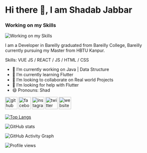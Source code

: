 # Hi there 👋, I am Shadab Jabbar
### Working on my Skills
![Working on my Skills](https://arturssmirnovs.github.io/github-profile-readme-generator/images/banner.png)

I am a Developer in Bareilly graduated from Bareilly College, Bareilly currently pursuing my Master from HBTU Kanpur.

Skills: VUE JS / REACT / JS / HTML / CSS

- 🔭 I’m currently working on Java | Data Structure 
- 🌱 I’m currently learning Flutter 
- 👯 I’m looking to collaborate on Real world Projects 
- 🤔 I’m looking for help with Flutter 
- 😄 Pronouns: Shad 


[<img src='https://cdn.jsdelivr.net/npm/simple-icons@3.0.1/icons/github.svg' alt='github' height='40'>](https://github.com/shadabjabbar)  [<img src='https://cdn.jsdelivr.net/npm/simple-icons@3.0.1/icons/facebook.svg' alt='facebook' height='40'>](https://www.facebook.com/shadabjabbr)  [<img src='https://cdn.jsdelivr.net/npm/simple-icons@3.0.1/icons/instagram.svg' alt='instagram' height='40'>](https://www.instagram.com/shadabjabbar/)  [<img src='https://cdn.jsdelivr.net/npm/simple-icons@3.0.1/icons/twitter.svg' alt='twitter' height='40'>](https://twitter.com/shadabjabbar)  [<img src='https://cdn.jsdelivr.net/npm/simple-icons@3.0.1/icons/icloud.svg' alt='website' height='40'>](https://shadabjabbar.netlify.app/)  

[![Top Langs](https://github-readme-stats.vercel.app/api/top-langs/?username=shadabjabbar)](https://github.com/anuraghazra/github-readme-stats)

![GitHub stats](https://github-readme-stats.vercel.app/api?username=shadabjabbar&show_icons=true&count_private=true)  

![GitHub Activity Graph](https://activity-graph.herokuapp.com/graph?username=shadabjabbar)  

![Profile views](https://gpvc.arturio.dev/shadabjabbar)  
